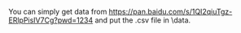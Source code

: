 You can simply get data from https://pan.baidu.com/s/1QI2qiuTgz-ERlpPisIV7Cg?pwd=1234 and put the .csv file in \data.
